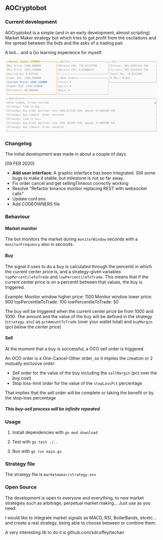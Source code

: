 ## AOCryptobot

### Current development

AOCryptobot is a simple (and in an early development, almost scripting) Market Maker strategy bot which tries to get 
profit from the oscilations and the spread between the bids and the asks of a trading pair.

A bot... and a Go learning experience for myself.

![](./images/screenshot.png)

### Changelog

The initial development was made in about a couple of days. 

[09 FEB 2020]
- **Add user interface**: A graphic interface has been integrated. Still some bugs to make it stable, but milestone is not so far away.
- Fix order cancel and get sellingTimeout correctly working
- Resolve "Refactor binance monitor replacing REST with websocket calls"
- Update conf.env
- Add CODEOWNERS file
### Behaviour


#### Market monitor
The bot monitors the market during `monitorWindow` seconds with a `monitorFrequency` also in seconds.

#### Buy
The signal it uses to do a buy is calculated through the percentil in which the current center price is, and
a strategy-given variables `topPercentileToTrade` and `lowPercentileToTrade`. This means that if the current center
price is on a percentil between that values, the buy is triggered.

Example:
Monitor window higher price: 1100
Monitor window lower price: 900
topPercentileToTrade: 100 
lowPercentileToTrade: 50

The buy will be triggered when the current center price be from 1000 and 1000.
The amount and the value of the buy will be defined in the strategy (`strategy.env`)
as `pctAmountToTrade` (over your wallet total) and `buyMargin` (pct below the center price)

#### Sell
At the moment that a buy is successful, a OCO sell order is triggered.

An OCO order is a One-Cancel-Other order, so it implies the creation or 2 mutually exclusive order:
 - Sell order for the value of the buy including the `sellMargin` (pct over the buy cost)
 - Stop loss-limit order for the value of the `stopLossPct` percentage
 
That implies that the sell order will be complete or taking the benefit or by the stop-loss percentage

##### This buy-sell process will be infinite repeated
 


### Usage


1. Install dependencies with
`go mod download`

2. Test with
`go test ./..`

2. Run with
`go run main.go`


### Strategy file

The strategy file is `marketmaker/strategy.env`

### Open Source

The development is open to everyone and everything, to new market strategies such as arbitrage,
perpetual market making... Just use as you need.

I would like to integrate market signals as MACD, RSI, BoilerBands, etcetc... and create a real strategy, being able 
to choose between or combine them.

A very interesting lib to do it is github.com/sdcoffey/techan
